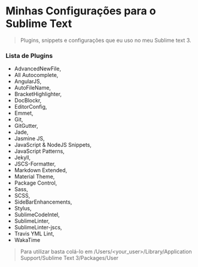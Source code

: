 # Minhas Configurações para o Sublime Text

> Plugins, snippets e configurações que eu uso no meu Sublime text 3.

### Lista de Plugins

* AdvancedNewFile,
* All Autocomplete,
* AngularJS,
* AutoFileName,
* BracketHighlighter,
* DocBlockr,
* EditorConfig,
* Emmet,
* Git,
* GitGutter,
* Jade,
* Jasmine JS,
* JavaScript & NodeJS Snippets,
* JavaScript Patterns,
* Jekyll,   
* JSCS-Formatter,           
* Markdown Extended,
* Material Theme,
* Package Control,
* Sass,
* SCSS,
* SideBarEnhancements,      
* Stylus,
* SublimeCodeIntel,
* SublimeLinter,
* SublimeLinter-jscs,
* Travis YML Lint,
* WakaTime

> Para utilizar basta colá-lo em /Users/<your_user>/Library/Application Support/Sublime Text 3/Packages/User